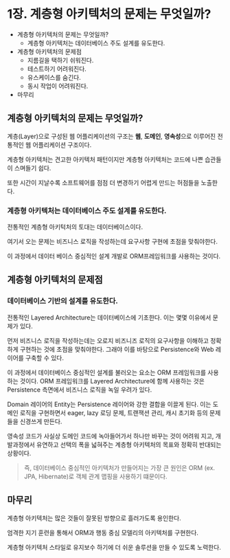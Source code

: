 # 1장. 계층형 아키텍처의 문제는 무엇일까?

- 계층형 아키텍처의 문제는 무엇일까?
  - 계층형 아키텍처는 데이터베이스 주도 설계를 유도한다.
- 계층형 아키텍처의 문제점
  - 지름길을 택하기 쉬워진다.
  - 테스트하기 어려워진다.
  - 유스케이스를 숨긴다.
  - 동시 작업이 어려워진다.
- 마무리

## 계층형 아키텍처의 문제는 무엇일까?

계층(Layer)으로 구성된 웹 어플리케이션의 구조는 **웹**, **도메인**, **영속성**으로 이루어진 전통적인 웹 어플리케이션 구조이다.

계층형 아키텍처는 견고한 아키텍처 패턴이지만 계층형 아키텍처는 코드에 나쁜 습관들이 스며들기 쉽다.

또한 시간이 지날수록 소프트웨어를 점점 더 변경하기 어렵게 만드는 허점들을 노출한다.

### 계층형 아키텍처는 데이터베이스 주도 설계를 유도한다.

전통적인 계층형 아키턱처의 토대는 데이터베이스이다. 

여기서 오는 문제는 비즈니스 로직을 작성하는데 요구사항 구현에 초점을 맞춰야한다.

이 과정에서 데이터 베이스 중심적인 설계 개발로 ORM프레임워크를 사용하는 것이다.

## 계층형 아키텍처의 문제점

### 데이터베이스 기반의 설계를 유도한다.

전통적인 Layered Architecture는 데이터베이스에 기초한다. 이는 몇몇 이유에서 문제가 있다.

먼저 비즈니스 로직을 작성하는데는 오로지 비즈니즈 로직의 요구사항을 이해하고 정확하게 구현하는 것에 초점을 맞춰야한다. 그래야 이를 바탕으로 Persistence와 Web 레이어를 구축할 수 있다.

이 과정에서 데이터베이스 중심적인 설계를 불러오는 요소는 ORM 프레임워크를 사용하는 것이다. ORM 프레임워크를 Layered Architecture에 함께 사용하는 것은 Persistence 측면에서 비즈니스 로직을 녹일 우려가 있다.

Domain 레이어의 Entity는 Persistence 레이어와 강한 결합을 이끌게 된다. 이는 도메인 로직을 구현하면서 eager, lazy 로딩 문제, 트랜잭션 관리, 캐시 초기화 등의 문제들을 신경쓰게 만든다.

영속성 코드가 사실상 도메인 코드에 녹아들어가서 하나만 바꾸는 것이 어려워 지고, 개발과정에서 유연하고 선택의 폭을 넓혀주는 계층형 아키텍처의 목표와 정확히 반대되는 상황이다.

> 즉, 데이터베이스 중심적인 아키텍처가 만들어지는 가장 큰 원인은 ORM (ex. JPA, Hibernate)로 객체 관계 맵핑을 사용하기 떄문이다. 

## 마무리

계층형 아키텍처는 많은 것들이 잘못된 방향으로 흘러가도록 용인한다.

엄격한 지기 훈련을 통해서 ORM과 행동 중심 모델리의 아키텍처를 구현한다.

계층형 아키텍처 스타일로 유지보수 하기에 더 쉬운 솔루션을 만들 수 있도록 노력한다.

